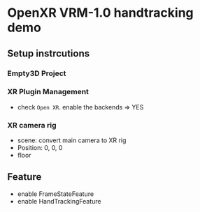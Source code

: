 # OpenXR VRM-1.0 handtracking demo

## Setup instrcutions
### Empty3D Project
### XR Plugin Management
- check `Open XR`. enable the backends => YES
### XR camera rig
- scene: convert main camera to XR rig
- Position: 0, 0, 0
- floor
## Feature
- enable FrameStateFeature
- enable HandTrackingFeature
